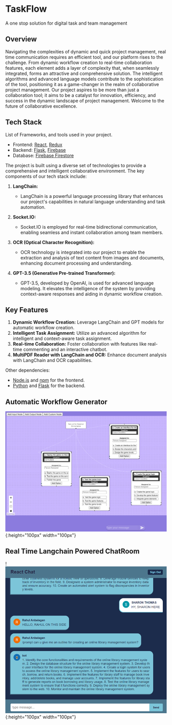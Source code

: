 # TaskFlow
A one stop solution for digital task and team management

## Overview

Navigating the complexities of dynamic and quick project management, real time communication requires
an efficient tool, and our platform rises to the challenge. From dynamic workflow creation to real-time
collaboration features, each element adds a layer of complexity that, when seamlessly integrated, forms an
attractive and comprehensive solution. The intelligent algorithms and advanced language models
contribute to the sophistication of the tool, positioning it as a game-changer in the realm of collaborative
project management. Our project aspires to be more than just a collaboration tool; it aims to be a catalyst
for innovation, efficiency, and success in the dynamic landscape of project management. Welcome to the
future of collaborative excellence.

## Tech Stack

List of Frameworks, and tools used in your project.

- Frontend: [React](https://reactjs.org/), [Redux](https://redux.js.org/)
- Backend: [Flask](https://flask.palletsprojects.com/), [Firebase](https://firebase.google.com/)
- Database: [Firebase Firestore](https://firebase.google.com/docs/firestore)

The project is built using a diverse set of technologies to provide a comprehensive and intelligent collaborative environment. The key components of our tech stack include:

1. **LangChain:**
   - LangChain is a powerful language processing library that enhances our project's capabilities in natural language understanding and task automation.

2. **Socket.IO:**
   - Socket.IO is employed for real-time bidirectional communication, enabling seamless and instant collaboration among team members.

3. **OCR (Optical Character Recognition):**
   - OCR technology is integrated into our project to enable the extraction and analysis of text content from images and documents, enhancing document processing and understanding.

4. **GPT-3.5 (Generative Pre-trained Transformer):**
   - GPT-3.5, developed by OpenAI, is used for advanced language modeling. It elevates the intelligence of the system by providing context-aware responses and aiding in dynamic workflow creation.


## Key Features

1. **Dynamic Workflow Creation:** Leverage LangChain and GPT models for automatic workflow creation.
2. **Intelligent Task Assignment:** Utilize an advanced algorithm for intelligent and context-aware task assignment.
3. **Real-time Collaboration:** Foster collaboration with features like real-time commenting and an interactive chatbot.
4. **MultiPDF Reader with LangChain and OCR:** Enhance document analysis with LangChain and OCR capabilities.


Other dependencies:

- [Node.js](https://nodejs.org/) and [npm](https://www.npmjs.com/) for the frontend.
- [Python](https://www.python.org/) and [Flask](https://flask.palletsprojects.com/) for the backend.

## Automatic Workflow Generator
![FloMaker](https://github.com/0902-Sharon/TaskFlow/blob/main/img2.png){:height="100px" width="100px"}


## Real Time Langchain Powered ChatRoom
!![FloMaker](https://github.com/0902-Sharon/TaskFlow/blob/main/img3.png){:height="100px" width="100px"}

